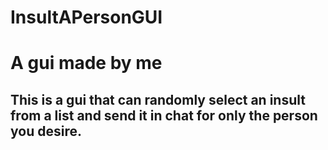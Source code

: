 # InsultAPersonGUI
<h1>A gui made by me</h1>
<h2>This is a gui that can randomly select an insult from a list and send it in chat for only the person you desire.</h2>
